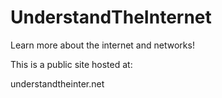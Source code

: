 # UnderstandTheInternet

Learn more about the internet and networks!

This is a public site hosted at:

understandtheinter.net
